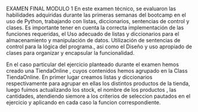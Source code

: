 EXAMEN FINAL MODULO 1
En este examen técnico, se evaluaron las  habilidades adquiridas durante las primeras semanas del bootcamp en el uso de Python, trabajando  con listas, diccionarios, sentencias de control y clases.
Es importante tener en cuenta la correcta implementación de las funciones requeridas, el Uso adecuado de listas y diccionarios para el almacenamiento y manipulación de datos. Utilización  de sentencias de control para la lógica del programa., asi como el Diseño y uso apropiado de clases para organizar y encapsular la funcionalidad.

En el caso particular del ejercicio planteado durante el examen hemos creado una TiendaOnline , cuyos contenidos hemos agrupado en la Class TiendaOnline. En primer lugar creamos listas y diccionarios respectivamente para agrupar en ellas los distintos productos de la tienda, luego fuimos actualizando los stock, el nombre de los productos , las cantidades, atendiendo siemore a los criterios de seleccion pautados en el ejercicio y aplicando en cada caso la funcion correspondiente. 
